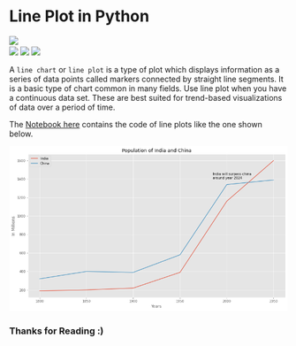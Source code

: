 # Line Plot in Python

![](http://ForTheBadge.com/images/badges/made-with-python.svg) <br>
![](https://img.shields.io/badge/jupyter-6.2.0-ff7a05?style=for-the-badge&logo=Jupyter)
![](https://img.shields.io/badge/pandas-1.2.3-150458?style=for-the-badge&logo=pandas)
![](https://img.shields.io/badge/matplotlib-3.3.4-224099?style=for-the-badge)

A `line chart` or `line plot` is a type of plot which displays information as a series of data points called markers connected by straight line segments. It is a basic type of chart common in many fields. Use line plot when you have a continuous data set. These are best suited for trend-based visualizations of data over a period of time.

The [Notebook here](https://github.com/Tarun-Kamboj/Data_Visualization_with_Python/blob/master/Line%20Plot/Notebook.ipynb) contains the code of line plots like the one shown below.

![](img.png)

### Thanks for Reading :)